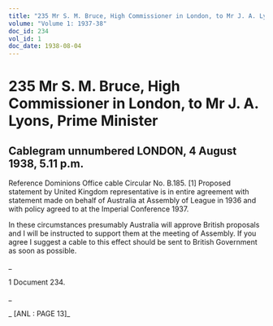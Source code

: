 ```yaml
---
title: "235 Mr S. M. Bruce, High Commissioner in London, to Mr J. A. Lyons, Prime Minister"
volume: "Volume 1: 1937-38"
doc_id: 234
vol_id: 1
doc_date: 1938-08-04
---
```


# 235 Mr S. M. Bruce, High Commissioner in London, to Mr J. A. Lyons, Prime Minister

## Cablegram unnumbered LONDON, 4 August 1938, 5.11 p.m.

Reference Dominions Office cable Circular No. B.185. [1] Proposed statement by United Kingdom representative is in entire agreement with statement made on behalf of Australia at Assembly of League in 1936 and with policy agreed to at the Imperial Conference 1937.

In these circumstances presumably Australia will approve British proposals and I will be instructed to support them at the meeting of Assembly. If you agree I suggest a cable to this effect should be sent to British Government as soon as possible.

_

1 Document 234.

_

_ [ANL : PAGE 13]_

